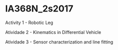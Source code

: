 # IA368N_2s2017

Activity 1 - Robotic Leg

Atividade 2 - Kinematics in Differential Vehicle

Atividade 3 - Sensor characterization and line fitting
